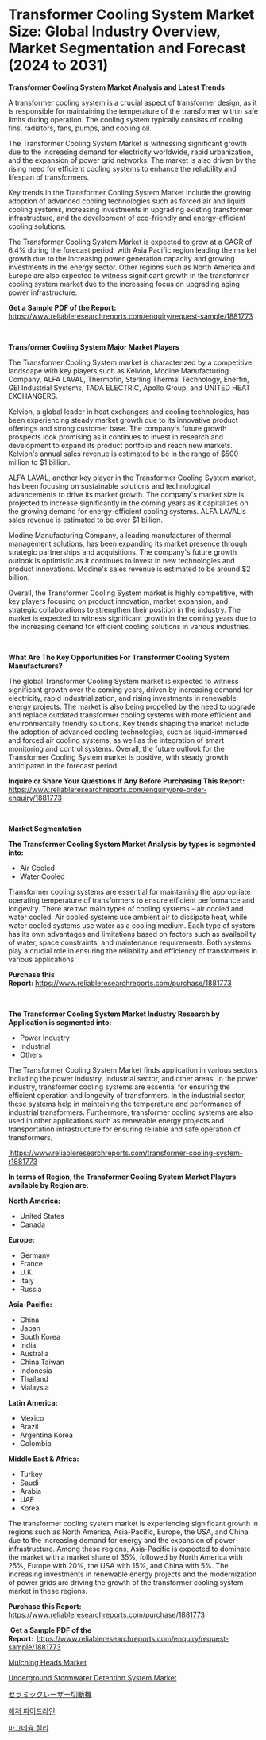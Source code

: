 <p><h1>Transformer Cooling System Market Size: Global Industry Overview, Market Segmentation and Forecast (2024 to 2031)</h1></p><p><strong>Transformer Cooling System Market Analysis and Latest Trends</strong></p>
<p><p>A transformer cooling system is a crucial aspect of transformer design, as it is responsible for maintaining the temperature of the transformer within safe limits during operation. The cooling system typically consists of cooling fins, radiators, fans, pumps, and cooling oil.</p><p>The Transformer Cooling System Market is witnessing significant growth due to the increasing demand for electricity worldwide, rapid urbanization, and the expansion of power grid networks. The market is also driven by the rising need for efficient cooling systems to enhance the reliability and lifespan of transformers.</p><p>Key trends in the Transformer Cooling System Market include the growing adoption of advanced cooling technologies such as forced air and liquid cooling systems, increasing investments in upgrading existing transformer infrastructure, and the development of eco-friendly and energy-efficient cooling solutions.</p><p>The Transformer Cooling System Market is expected to grow at a CAGR of 6.4% during the forecast period, with Asia Pacific region leading the market growth due to the increasing power generation capacity and growing investments in the energy sector. Other regions such as North America and Europe are also expected to witness significant growth in the transformer cooling system market due to the increasing focus on upgrading aging power infrastructure.</p></p>
<p><strong>Get a Sample PDF of the Report:&nbsp;</strong> <a href="https://www.reliableresearchreports.com/enquiry/request-sample/1881773">https://www.reliableresearchreports.com/enquiry/request-sample/1881773</a></p>
<p>&nbsp;</p>
<p><strong>Transformer Cooling System Major Market Players</strong></p>
<p><p>The Transformer Cooling System market is characterized by a competitive landscape with key players such as Kelvion, Modine Manufacturing Company, ALFA LAVAL, Thermofin, Sterling Thermal Technology, Enerfin, GEI Industrial Systems, TADA ELECTRIC, Apollo Group, and UNITED HEAT EXCHANGERS. </p><p>Kelvion, a global leader in heat exchangers and cooling technologies, has been experiencing steady market growth due to its innovative product offerings and strong customer base. The company's future growth prospects look promising as it continues to invest in research and development to expand its product portfolio and reach new markets. Kelvion's annual sales revenue is estimated to be in the range of $500 million to $1 billion.</p><p>ALFA LAVAL, another key player in the Transformer Cooling System market, has been focusing on sustainable solutions and technological advancements to drive its market growth. The company's market size is projected to increase significantly in the coming years as it capitalizes on the growing demand for energy-efficient cooling systems. ALFA LAVAL's sales revenue is estimated to be over $1 billion.</p><p>Modine Manufacturing Company, a leading manufacturer of thermal management solutions, has been expanding its market presence through strategic partnerships and acquisitions. The company's future growth outlook is optimistic as it continues to invest in new technologies and product innovations. Modine's sales revenue is estimated to be around $2 billion.</p><p>Overall, the Transformer Cooling System market is highly competitive, with key players focusing on product innovation, market expansion, and strategic collaborations to strengthen their position in the industry. The market is expected to witness significant growth in the coming years due to the increasing demand for efficient cooling solutions in various industries.</p></p>
<p>&nbsp;</p>
<p><strong>What Are The Key Opportunities For Transformer Cooling System Manufacturers?</strong></p>
<p><p>The global Transformer Cooling System market is expected to witness significant growth over the coming years, driven by increasing demand for electricity, rapid industrialization, and rising investments in renewable energy projects. The market is also being propelled by the need to upgrade and replace outdated transformer cooling systems with more efficient and environmentally friendly solutions. Key trends shaping the market include the adoption of advanced cooling technologies, such as liquid-immersed and forced air cooling systems, as well as the integration of smart monitoring and control systems. Overall, the future outlook for the Transformer Cooling System market is positive, with steady growth anticipated in the forecast period.</p></p>
<p><strong>Inquire or Share Your Questions If Any Before Purchasing This Report:</strong> <a href="https://www.reliableresearchreports.com/enquiry/pre-order-enquiry/1881773">https://www.reliableresearchreports.com/enquiry/pre-order-enquiry/1881773</a></p>
<p>&nbsp;</p>
<p><strong>Market Segmentation</strong></p>
<p><strong>The Transformer Cooling System Market Analysis by types is segmented into:</strong></p>
<p><ul><li>Air Cooled</li><li>Water Cooled</li></ul></p>
<p><p>Transformer cooling systems are essential for maintaining the appropriate operating temperature of transformers to ensure efficient performance and longevity. There are two main types of cooling systems - air cooled and water cooled. Air cooled systems use ambient air to dissipate heat, while water cooled systems use water as a cooling medium. Each type of system has its own advantages and limitations based on factors such as availability of water, space constraints, and maintenance requirements. Both systems play a crucial role in ensuring the reliability and efficiency of transformers in various applications.</p></p>
<p><strong>Purchase this Report:&nbsp;</strong><a href="https://www.reliableresearchreports.com/purchase/1881773">https://www.reliableresearchreports.com/purchase/1881773</a></p>
<p>&nbsp;</p>
<p><strong>The Transformer Cooling System Market Industry Research by Application is segmented into:</strong></p>
<p><ul><li>Power Industry</li><li>Industrial</li><li>Others</li></ul></p>
<p><p>The Transformer Cooling System Market finds application in various sectors including the power industry, industrial sector, and other areas. In the power industry, transformer cooling systems are essential for ensuring the efficient operation and longevity of transformers. In the industrial sector, these systems help in maintaining the temperature and performance of industrial transformers. Furthermore, transformer cooling systems are also used in other applications such as renewable energy projects and transportation infrastructure for ensuring reliable and safe operation of transformers.</p></p>
<p><a href="https://www.reliableresearchreports.com/transformer-cooling-system-r1881773">&nbsp;https://www.reliableresearchreports.com/transformer-cooling-system-r1881773</a></p>
<p><strong>In terms of Region, the Transformer Cooling System Market Players available by Region are:</strong></p>
<p>
    <p> <strong> North America: </strong>
        <ul>
            <li>United States</li>
            <li>Canada</li>
        </ul>
        </p> 
    <p> <strong> Europe: </strong>
        <ul>
            <li>Germany</li>
            <li>France</li>
            <li>U.K.</li>
            <li>Italy</li>
            <li>Russia</li>
        </ul>
        </p> 
    <p> <strong> Asia-Pacific: </strong>
        <ul>
            <li>China</li>
            <li>Japan</li>
            <li>South Korea</li>
            <li>India</li>
            <li>Australia</li>
            <li>China Taiwan</li>
            <li>Indonesia</li>
            <li>Thailand</li>
            <li>Malaysia</li>
        </ul>
        </p> 
    <p> <strong> Latin America: </strong>
        <ul>
            <li>Mexico</li>
            <li>Brazil</li>
            <li>Argentina Korea</li>
            <li>Colombia</li>
        </ul>
        </p> 
    <p> <strong> Middle East & Africa: </strong>
        <ul>
            <li>Turkey</li>
            <li>Saudi</li>
            <li>Arabia</li>
            <li>UAE</li>
            <li>Korea</li>
        </ul>
    </p>
    </p>
<p><p>The transformer cooling system market is experiencing significant growth in regions such as North America, Asia-Pacific, Europe, the USA, and China due to the increasing demand for energy and the expansion of power infrastructure. Among these regions, Asia-Pacific is expected to dominate the market with a market share of 35%, followed by North America with 25%, Europe with 20%, the USA with 15%, and China with 5%. The increasing investments in renewable energy projects and the modernization of power grids are driving the growth of the transformer cooling system market in these regions.</p></p>
<p><strong>Purchase this Report: </strong><a href="https://www.reliableresearchreports.com/purchase/1881773">https://www.reliableresearchreports.com/purchase/1881773</a></p>
<p>&nbsp;<strong>Get a Sample PDF of the Report:&nbsp;&nbsp;</strong><a href="https://www.reliableresearchreports.com/enquiry/request-sample/1881773">https://www.reliableresearchreports.com/enquiry/request-sample/1881773</a></p>
<p><strong></strong></p>
<p><p><a href="https://github.com/pizolina/Market-Research-Report-List-4/blob/main/mulching-heads-market.md">Mulching Heads Market</a></p><p><a href="https://github.com/dimitrishawkinswaynenp91rgz/Market-Research-Report-List-2/blob/main/underground-stormwater-detention-system-market.md">Underground Stormwater Detention System Market</a></p><p><a href="https://medium.com/@austincooper525/%E3%82%BB%E3%83%A9%E3%83%9F%E3%83%83%E3%82%AF%E3%83%AC%E3%83%BC%E3%82%B6%E3%83%BC%E3%82%AB%E3%83%83%E3%83%86%E3%82%A3%E3%83%B3%E3%82%B0%E3%83%9E%E3%82%B7%E3%83%B3%E5%B8%82%E5%A0%B4%E8%A6%8F%E6%A8%A1-%E5%B8%82%E5%A0%B4%E5%B1%95%E6%9C%9B%E3%81%A8%E5%B8%82%E5%A0%B4%E4%BA%88%E6%B8%AC-2024%E5%B9%B4%E3%81%8B%E3%82%892031%E5%B9%B4-ae90630f381c">セラミックレーザー切断機</a></p><p><a href="https://medium.com/@brisamorar2023/%EC%9E%A0%EC%88%98%ED%95%A8-%ED%8C%8C%EC%9D%B4%ED%94%84%EB%9D%BC%EC%9D%B8-%EC%8B%9C%EC%9E%A5-%EC%A1%B0%EC%82%AC-%EB%B3%B4%EA%B3%A0%EC%84%9C-%EA%B7%B8-%EC%97%AD%EC%82%AC-%EB%B0%8F-2024%EB%85%84%EB%B6%80%ED%84%B0-2031%EB%85%84%EA%B9%8C%EC%A7%80%EC%9D%98-%EC%98%88%EC%B8%A1-7144d33138e7">해저 파이프라인</a></p><p><a href="https://github.com/vss5505pa7z1p/Market-Research-Report-List-1/blob/main/317705933928.md">마그네슘 젤리</a></p></p>